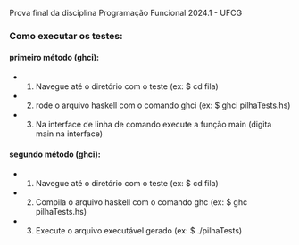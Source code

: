 Prova final da disciplina Programação Funcional 2024.1 - UFCG


### Como executar os testes:
#### primeiro método (ghci):
  - 1. Navegue até o diretório com o teste (ex: $ cd fila)
  - 2. rode o arquivo haskell com o comando ghci (ex: $ ghci pilhaTests.hs)
  - 3. Na interface de linha de comando execute a função main (digita main na interface)

#### segundo método (ghci):
  - 1. Navegue até o diretório com o teste (ex: $ cd fila)
  - 2. Compila o arquivo haskell com o comando ghc (ex: $ ghc pilhaTests.hs)
  - 3. Execute o arquivo executável gerado (ex: $ ./pilhaTests)
